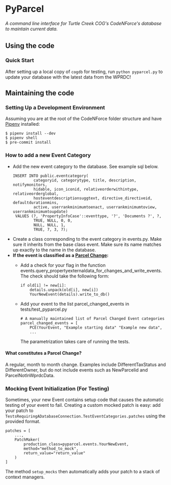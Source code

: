 # PyParcel
###### A command line interface for Turtle Creek COG's CodeNForce's database to maintain current data.
## Using the code
### Quick Start
After setting up a local copy of `cogdb` for testing, run ```python pyparcel.py``` to update your database with the latest data from the WPRDC!

## Maintaining the code
### Setting Up a Development Environment

Assuming you are at the root of the CodeNForce folder structure and have [Pipenv](https://pipenv.pypa.io/en/latest/) installed:
~~~
$ pipenv install --dev
$ pipenv shell
$ pre-commit install
~~~
### How to add a new Event Category
* Add the new event category to the database. See example sql below.
  ~~~{caption="Example insert sql"}  
  INSERT INTO public.eventcategory(
           categoryid, categorytype, title, description, notifymonitors,
           hidable, icon_iconid, relativeorderwithintype, relativeorderglobal,
           hosteventdescriptionsuggtext, directive_directiveid, defaultdurationmins,
           active, userrankminimumtoenact, userrankminimumtoview, userrankminimumtoupdate)
   VALUES (?, 'PropertyInfoCase'::eventtype, '?', 'Documents ?', ?,
           TRUE, NULL, 0, 0,
           NULL, NULL, 1,
           TRUE, 7, 3, 7);
  ~~~
* Create a class corresponding to the event category in events.py. Make sure it inherits from the base class event. Make sure its name matches up exactly to the name in the database.
* **If the event is classified as a [Parcel Change](#parcel-change):**
  * Add a check for your flag in the function events.query_propertyexternaldata_for_changes_and_write_events. The check should take the following form:
    ~~~
    if old[i] != new[i]:
        details.unpack(old[i], new[i])
        YourNewEvent(details).write_to_db()
    ~~~
   
  * Add your event to the list parcel_changed_events in tests/test_pyparcel.py
    ~~~
    # A manually maintained list of Parcel Changed Event categories
    parcel_changed_events = [
        PCE(YourEvent, "Example starting data" "Example new data",
        ...
    ~~~
    The parametrization takes care of running the tests.


<h4 id=parcel-change>What constitutes a Parcel Change?</h4>
A regular, month to month change.
Examples include DifferentTaxStatus and DifferentOwner, but do not include events such as NewParcelid and ParcelNotInWprdcData.

### Mocking Event Initialization (For Testing)
Sometimes, your new Event contains setup code that causes the automatic testing of your event to fail.
Creating a custom mocked patch is easy: add your patch to `TestsRequiringADatabaseConnection.TestEventCategories.patches` using the provided format.
```
patches = [
    ...,
    PatchMaker(
        production_class=pyparcel.events.YourNewEvent,
        method="method_to_mock",
        return_value="return_value"
    )
]
```
The method `setup_mocks` then automatically adds your patch to a stack of context managers.
